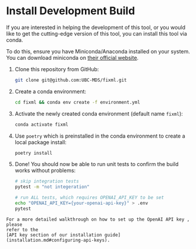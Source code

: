 # Install Development Build

If you are interested in helping the development of this tool, or you would like
to get the cutting-edge version of this tool, you can install this tool via
conda.

To do this, ensure you have Miniconda/Anaconda installed on your system. You can
download miniconda
on [their official website](https://docs.anaconda.com/miniconda/).


1. Clone this repository from GitHub:
   ```bash
   git clone git@github.com:UBC-MDS/fixml.git
   ```

2. Create a conda environment:

    ```bash
    cd fixml && conda env create -f environment.yml
    ```

3. Activate the newly created conda environment (default name `fixml`):

    ```bash
    conda activate fixml
    ```

4. Use `poetry` which is preinstalled in the conda environment to create a local
   package install:

    ```bash
    poetry install
    ```

5. Done! You should now be able to run unit tests to confirm the build works 
   without problems:
    ```bash
    # skip integration tests
    pytest -m "not integeration"

    # run ALL tests, which requires OPENAI_API_KEY to be set
    echo "OPENAI_API_KEY={your-openai-api-key}" > .env
    pytest
    ```
   
```{note}
For a more detailed walkthrough on how to set up the OpenAI API key , please
refer to the
[API key section of our installation guide](installation.md#configuring-api-keys).
```